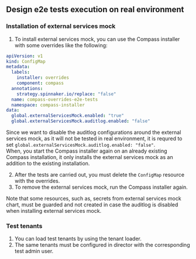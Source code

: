 ## Design e2e tests execution on real environment

### Installation of external services mock

1. To install external services mock, you can use the Compass installer with some overrides like the following:

```yaml
apiVersion: v1
kind: ConfigMap
metadata:
  labels:
    installer: overrides
    component: compass
  annotations:
    strategy.spinnaker.io/replace: "false"
  name: compass-overrides-e2e-tests
  namespace: compass-installer
data:
  global.externalServicesMock.enabled: "true"
  global.externalServicesMock.auditlog.enabled: "false"
```
Since we want to disable the auditlog configurations around the external services mock, as it will not be tested in real environment, it is requred to set  `global.externalServicesMock.auditlog.enabled: "false"`.  
When, you start the Compass installer again on an already existing Compass installation, it only installs the external services mock as an addition to the existing installation.

2. After the tests are carried out, you must delete the `ConfigMap` resource with the overrides.
3. To remove the external services mock, run the Compass installer again. 


Note that some resources, such as, secrets from external services mock chart, must be guarded and not created in case the auditlog is disabled when installing external services mock.

### Test tenants
1. You can load test tenants by using the tenant loader.
2. The same tenants must be configured in director with the corresponding test admin user.
